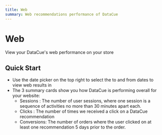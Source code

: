 ```yaml
---
title: Web
summary: Web recommendations performance of DataCue
---
```


# Web
View your DataCue's web performance on your store

## Quick Start
- Use the date picker on the top right to select the to and from dates to view web results in
- The 3 summary cards show you how DataCue is performing overall for your website:
    - Sessions : The number of user sessions, where one session is a sequence of activities no more than 30 minutes apart each.
    - Clicks : The number of times we received a click on a DataCue recommendation
    - Conversions: The number of orders where the user clicked on at least one recommendation 5 days prior to the order.